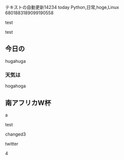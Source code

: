 テキストの自動更新14234 today
Python,日常,hoge,Linux
6801883189099190558








test










test

## 今日の

hugahuga

### 天気は

hogahoga


## 南アフリカW杯
a










test




changed3




twitter






4



